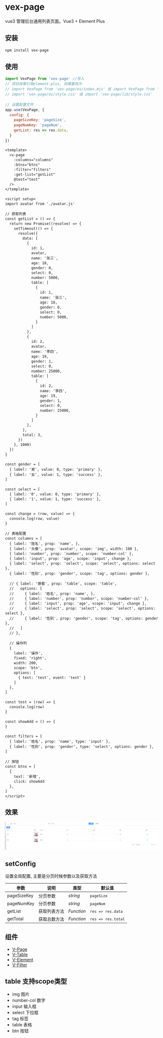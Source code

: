 # vex-page

vue3 管理后台通用列表页面。Vue3 + Element Plus

## 安装

```bash
npm install vex-page
```

## 使用

```js
import VexPage from 'vex-page' //导入
// 项目按需引用element-plus, 则需要改为
// import VexPage from 'vex-page/es/index.mjs' 或 import VexPage from 'vex-page/lib/index.js'
// import 'vex-page/es/style.css' 或 import 'vex-page/lib/style.css'

// 设置配置文件
app.use(VexPage, {
  config: {
    pageSizeKey: 'pageSize',
    pageNumKey: 'pageNum',
    getList: res => res.data,
  }
})
```

```vue
<template>
  <v-page
    :columns="columns"
    :btns="btns"
    :filter="filters"
    :get-list="getList"
    @test="test"
  />
</template>

<script setup>
import avatar from './avatar.js'

// 获取列表
const getList = () => {
  return new Promise((resolve) => {
    setTimeout(() => {
      resolve({
        data: [
          {
            id: 1,
            avatar,
            name: '张三',
            age: 18,
            gender: 0,
            select: 0,
            number: 5000,
            table: [
              {
                id: 1,
                name: '张三',
                age: 18,
                gender: 0,
                select: 0,
                number: 5000,
              }
            ]
          },
          {
            id: 2,
            avatar,
            name: '李四',
            age: 19,
            gender: 1,
            select: 0,
            number: 25000,
            table: [
              {
                id: 2,
                name: '李四',
                age: 19,
                gender: 1,
                select: 0,
                number: 25000,
              }
            ]
          },
        ],
        total: 3,
      })
    }, 1000)
  })
}

const gender = [
  { label: '男', value: 0, type: 'primary' },
  { label: '女', value: 1, type: 'success' },
]

const select = [
  { label: '0', value: 0, type: 'primary' },
  { label: '1', value: 1, type: 'success' },
]

const change = (row, value) => {
  console.log(row, value)
}

// 表格配置
const columns = [
  { label: '姓名', prop: 'name', },
  { label: '头像', prop: 'avatar', scope: 'img', width: 100 },
  { label: 'number', prop: 'number', scope: 'number-col' },
  { label: 'input', prop: 'age', scope: 'input', change },
  { label: 'select', prop: 'select', scope: 'select', options: select },
  { label: '性别', prop: 'gender', scope: 'tag', options: gender },

  // { label: '嵌套', prop: 'table', scope: 'table',
  //   options: [
  //     { label: '姓名', prop: 'name', },
  //     { label: 'number', prop: 'number', scope: 'number-col' },
  //     { label: 'input', prop: 'age', scope: 'input', change },
  //     { label: 'select', prop: 'select', scope: 'select', options: select },
  //     { label: '性别', prop: 'gender', scope: 'tag', options: gender },
  //   ]
  // },

  // 操作列
  {
    label: '操作',
    fixed: 'right',
    width: 200,
    scope: 'btn',
    options: [
      { text: 'test', event: 'test' }
    ]
  },
]

const test = (row) => {
  console.log(row)
}

const showAdd = () => {
}

const filters = [
  { label: '姓名', prop: 'name', type: 'input' },
  { label: '性别', prop: 'gender', type: 'select', options: gender },
]

// 按钮
const btns = [
  {
    text: '新增',
    click: showAdd
  },
]
</script>
```

## 效果

![image](./assets/img.png)

## setConfig

设置全局配置, 主要是分页时候参数以及获取方法

| 参数          | 说明     | 类型         | 默认值          |
|-------------|--------|------------|--------------|
| pageSizeKey | 分页参数   | _string_ | `pageSize`   |
| pageNumKey  | 分页参数   | _string_    | `pageNum`    |
| getList     | 获取列表方法 | _Function_ | `res => res.data` |
| getTotal    | 获取总数方法 | _Function_ | `res => res.total` |

## 组件

- [V-Page](./packages/v-page/doc.md)
- [V-Table](./packages/v-table/doc.md)
- [V-Element](./packages/v-element/doc.md)
- [V-Filter](./packages/v-filter/doc.md)

## table 支持scope类型

- img 图片
- number-col 数字
- input 输入框
- select 下拉框
- tag 标签
- table 表格
- btn 按钮


